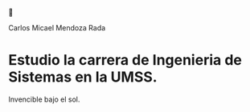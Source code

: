 👋

Carlos Micael Mendoza Rada
# Estudio la carrera de Ingenieria de Sistemas en la UMSS.
Invencible bajo el sol.
